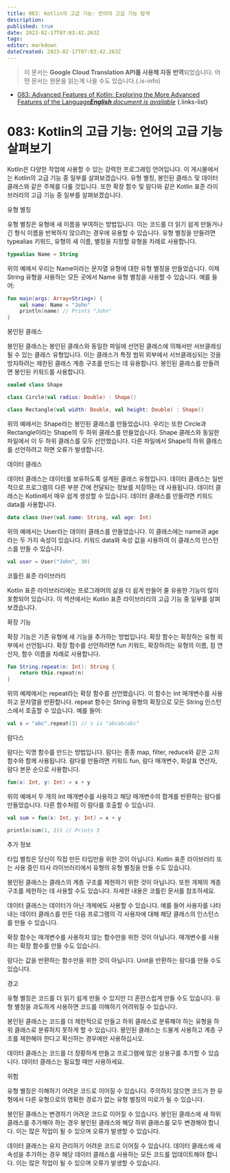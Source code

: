 ```yaml
---
title: 083: Kotlin의 고급 기능: 언어의 고급 기능 탐색
description: 
published: true
date: 2023-02-17T07:03:42.263Z
tags: 
editor: markdown
dateCreated: 2023-02-17T07:03:42.263Z
---
```


> 이 문서는 **Google Cloud Translation API를 사용해 자동 번역**되었습니다.
어떤 문서는 원문을 읽는게 나을 수도 있습니다.{.is-info}



- [083: Advanced Features of Kotlin: Exploring the More Advanced Features of the Language***English** document is available*](/en/Knowledge-base/Kotlin/Learning/083-advanced-features-of-kotlin-exploring-the-more-advanced-features-of-the-language)
{.links-list}


# 083: Kotlin의 고급 기능: 언어의 고급 기능 살펴보기

Kotlin은 다양한 작업에 사용할 수 있는 강력한 프로그래밍 언어입니다. 이 게시물에서는 Kotlin의 고급 기능 중 일부를 살펴보겠습니다. 유형 별칭, 봉인된 클래스 및 데이터 클래스와 같은 주제를 다룰 것입니다. 또한 확장 함수 및 람다와 같은 Kotlin 표준 라이브러리의 고급 기능 중 일부를 살펴보겠습니다.

유형 별칭

유형 별칭은 유형에 새 이름을 부여하는 방법입니다. 이는 코드를 더 읽기 쉽게 만들거나 긴 형식 이름을 반복하지 않으려는 경우에 유용할 수 있습니다. 유형 별칭을 만들려면 typealias 키워드, 유형의 새 이름, 별칭을 지정할 유형을 차례로 사용합니다.

```kotlin
typealias Name = String
```

위의 예에서 우리는 Name이라는 문자열 유형에 대한 유형 별칭을 만들었습니다. 이제 String 유형을 사용하는 모든 곳에서 Name 유형 별칭을 사용할 수 있습니다. 예를 들어:

```kotlin
fun main(args: Array<String>) {
    val name: Name = "John"
    println(name) // Prints "John"
}
```

봉인된 클래스

봉인된 클래스는 봉인된 클래스와 동일한 파일에 선언된 클래스에 의해서만 서브클래싱될 수 있는 클래스 유형입니다. 이는 클래스가 특정 범위 외부에서 서브클래싱되는 것을 방지하려는 제한된 클래스 계층 구조를 만드는 데 유용합니다. 봉인된 클래스를 만들려면 봉인된 키워드를 사용합니다.

```kotlin
sealed class Shape

class Circle(val radius: Double) : Shape()

class Rectangle(val width: Double, val height: Double) : Shape()
```

위의 예에서는 Shape라는 봉인된 클래스를 만들었습니다. 우리는 또한 Circle과 Rectangle이라는 Shape의 두 하위 클래스를 만들었습니다. Shape 클래스와 동일한 파일에서 이 두 하위 클래스를 모두 선언했습니다. 다른 파일에서 Shape의 하위 클래스를 선언하려고 하면 오류가 발생합니다.

데이터 클래스

데이터 클래스는 데이터를 보유하도록 설계된 클래스 유형입니다. 데이터 클래스는 일반적으로 프로그램의 다른 부분 간에 전달되는 정보를 저장하는 데 사용됩니다. 데이터 클래스는 Kotlin에서 매우 쉽게 생성할 수 있습니다. 데이터 클래스를 만들려면 키워드 data를 사용합니다.

```kotlin
data class User(val name: String, val age: Int)
```

위의 예에서는 User라는 데이터 클래스를 만들었습니다. 이 클래스에는 name과 age라는 두 가지 속성이 있습니다. 키워드 data와 속성 값을 사용하여 이 클래스의 인스턴스를 만들 수 있습니다.

```kotlin
val user = User("John", 30)
```

코틀린 표준 라이브러리

Kotlin 표준 라이브러리에는 프로그래머의 삶을 더 쉽게 만들어 줄 유용한 기능이 많이 포함되어 있습니다. 이 섹션에서는 Kotlin 표준 라이브러리의 고급 기능 중 일부를 살펴보겠습니다.

확장 기능

확장 기능은 기존 유형에 새 기능을 추가하는 방법입니다. 확장 함수는 확장하는 유형 외부에서 선언됩니다. 확장 함수를 선언하려면 fun 키워드, 확장하려는 유형의 이름, 점 연산자, 함수 이름을 차례로 사용합니다.

```kotlin
fun String.repeat(n: Int): String {
    return this.repeat(n)
}
```

위의 예제에서는 repeat라는 확장 함수를 선언했습니다. 이 함수는 Int 매개변수를 사용하고 문자열을 반환합니다. repeat 함수는 String 유형의 확장으로 모든 String 인스턴스에서 호출할 수 있습니다. 예를 들어:

```kotlin
val s = "abc".repeat(3) // s is "abcabcabc"
```

람다스

람다는 익명 함수를 만드는 방법입니다. 람다는 종종 map, filter, reduce와 같은 고차 함수와 함께 사용됩니다. 람다를 만들려면 키워드 fun, 람다 매개변수, 화살표 연산자, 람다 본문 순으로 사용합니다.

```kotlin
fun(x: Int, y: Int) = x + y
```

위의 예에서 두 개의 Int 매개변수를 사용하고 해당 매개변수의 합계를 반환하는 람다를 만들었습니다. 다른 함수처럼 이 람다를 호출할 수 있습니다.

```kotlin
val sum = fun(x: Int, y: Int) = x + y

println(sum(1, 2)) // Prints 3
```

추가 정보

타입 별칭은 당신이 직접 만든 타입만을 위한 것이 아닙니다. Kotlin 표준 라이브러리 또는 사용 중인 타사 라이브러리에서 유형의 유형 별칭을 만들 수도 있습니다.

봉인된 클래스는 클래스의 계층 구조를 제한하기 위한 것이 아닙니다. 또한 개체의 계층 구조를 제한하는 데 사용할 수도 있습니다. 자세한 내용은 코틀린 문서를 참조하세요.

데이터 클래스는 데이터가 아닌 개체에도 사용할 수 있습니다. 예를 들어 사용자를 나타내는 데이터 클래스를 만든 다음 프로그램의 각 사용자에 대해 해당 클래스의 인스턴스를 만들 수 있습니다.

확장 함수는 매개변수를 사용하지 않는 함수만을 위한 것이 아닙니다. 매개변수를 사용하는 확장 함수를 만들 수도 있습니다.

람다는 값을 반환하는 함수만을 위한 것이 아닙니다. Unit을 반환하는 람다를 만들 수도 있습니다.

경고

유형 별칭은 코드를 더 읽기 쉽게 만들 수 있지만 더 혼란스럽게 만들 수도 있습니다. 유형 별칭을 과도하게 사용하면 코드를 이해하기 어려워질 수 있습니다.

봉인된 클래스는 코드를 더 제한적으로 만들고 하위 클래스로 분류해야 하는 유형을 하위 클래스로 분류하지 못하게 할 수 있습니다. 봉인된 클래스는 드물게 사용하고 계층 구조를 제한해야 한다고 확신하는 경우에만 사용하십시오.

데이터 클래스는 코드를 더 장황하게 만들고 프로그램에 많은 상용구를 추가할 수 있습니다. 데이터 클래스는 필요할 때만 사용하세요.

위험

유형 별칭은 이해하기 어려운 코드로 이어질 수 있습니다. 주의하지 않으면 코드가 한 유형에서 다른 유형으로의 명확한 경로가 없는 유형 별칭의 미로가 될 수 있습니다.

봉인된 클래스는 변경하기 어려운 코드로 이어질 수 있습니다. 봉인된 클래스에 새 하위 클래스를 추가해야 하는 경우 봉인된 클래스와 해당 하위 클래스를 모두 변경해야 합니다. 이는 많은 작업이 될 수 있으며 오류가 발생할 수 있습니다.

데이터 클래스는 유지 관리하기 어려운 코드로 이어질 수 있습니다. 데이터 클래스에 새 속성을 추가하는 경우 해당 데이터 클래스를 사용하는 모든 코드를 업데이트해야 합니다. 이는 많은 작업이 될 수 있으며 오류가 발생할 수 있습니다.